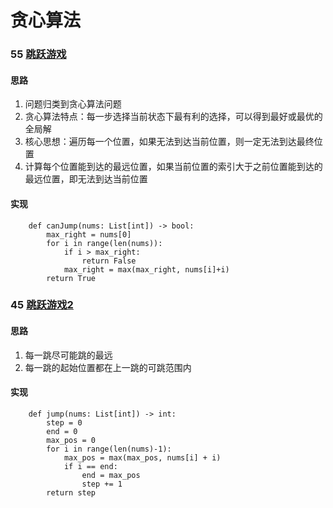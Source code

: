 # 贪心算法
### 55 [跳跃游戏](https://leetcode.cn/problems/jump-game/?envType=study-plan-v2&envId=top-100-liked)
#### 思路
1. 问题归类到贪心算法问题
2. 贪心算法特点：每一步选择当前状态下最有利的选择，可以得到最好或最优的全局解
3. 核心思想：遍历每一个位置，如果无法到达当前位置，则一定无法到达最终位置
3. 计算每个位置能到达的最远位置，如果当前位置的索引大于之前位置能到达的最远位置，即无法到达当前位置

#### 实现
```
    def canJump(nums: List[int]) -> bool:
        max_right = nums[0]
        for i in range(len(nums)):
            if i > max_right:
                return False
            max_right = max(max_right, nums[i]+i)
        return True
```

### 45 [跳跃游戏2](https://leetcode.cn/problems/jump-game-ii/description/?envType=study-plan-v2&envId=top-100-liked)
#### 思路
1. 每一跳尽可能跳的最远
2. 每一跳的起始位置都在上一跳的可跳范围内

#### 实现
```
    def jump(nums: List[int]) -> int:
        step = 0
        end = 0 
        max_pos = 0
        for i in range(len(nums)-1):
            max_pos = max(max_pos, nums[i] + i)
            if i == end:
                end = max_pos
                step += 1
        return step
```